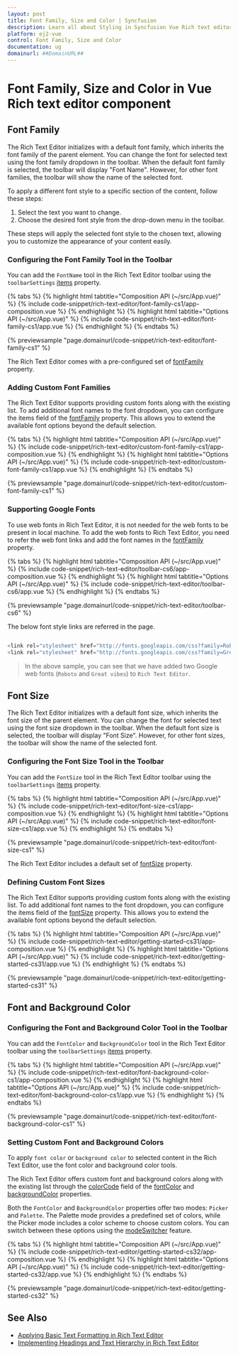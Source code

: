 ```yaml
---
layout: post
title: Font Family, Size and Color | Syncfusion
description: Learn all about Styling in Syncfusion Vue Rich text editor component of Syncfusion Essential JS 2 and more.
platform: ej2-vue
control: Font Family, Size and Color 
documentation: ug
domainurl: ##DomainURL##
---
```


# Font Family, Size and Color in Vue Rich text editor component

## Font Family
  
The Rich Text Editor initializes with a default font family, which inherits the font family of the parent element. You can change the font for selected text using the font family dropdown in the toolbar. When the default font family is selected, the toolbar will display "Font Name". However, for other font families, the toolbar will show the name of the selected font.

To apply a different font style to a specific section of the content, follow these steps:

1. Select the text you want to change.
2. Choose the desired font style from the drop-down menu in the toolbar.

These steps will apply the selected font style to the chosen text, allowing you to customize the appearance of your content easily.

### Configuring the Font Family Tool in the Toolbar

You can add the `FontName` tool in the Rich Text Editor toolbar using the `toolbarSettings` [items](https://ej2.syncfusion.com/vue/documentation/api/rich-text-editor/toolbarSettings/#items) property.

{% tabs %}
{% highlight html tabtitle="Composition API (~/src/App.vue)" %}
{% include code-snippet/rich-text-editor/font-family-cs1/app-composition.vue %}
{% endhighlight %}
{% highlight html tabtitle="Options API (~/src/App.vue)" %}
{% include code-snippet/rich-text-editor/font-family-cs1/app.vue %}
{% endhighlight %}
{% endtabs %}
        
{% previewsample "page.domainurl/code-snippet/rich-text-editor/font-family-cs1" %}

The Rich Text Editor comes with a pre-configured set of [fontFamily](https://ej2.syncfusion.com/vue/documentation/api/rich-text-editor/#fontfamily) property.

### Adding Custom Font Families

The Rich Text Editor supports providing custom fonts along with the existing list. To add additional font names to the font dropdown, you can configure the items field of the [fontFamily](https://ej2.syncfusion.com/vue/documentation/api/rich-text-editor/#fontfamily) property. This allows you to extend the available font options beyond the default selection.

{% tabs %}
{% highlight html tabtitle="Composition API (~/src/App.vue)" %}
{% include code-snippet/rich-text-editor/custom-font-family-cs1/app-composition.vue %}
{% endhighlight %}
{% highlight html tabtitle="Options API (~/src/App.vue)" %}
{% include code-snippet/rich-text-editor/custom-font-family-cs1/app.vue %}
{% endhighlight %}
{% endtabs %}
        
{% previewsample "page.domainurl/code-snippet/rich-text-editor/custom-font-family-cs1" %}

### Supporting Google Fonts

To use web fonts in Rich Text Editor, it is not needed for the web fonts to be present in local machine. To add the web fonts to Rich Text Editor, you need to refer the web font links and add the font names in the [fontFamily](https://ej2.syncfusion.com/vue/documentation/api/rich-text-editor/#fontfamily) property.

{% tabs %}
{% highlight html tabtitle="Composition API (~/src/App.vue)" %}
{% include code-snippet/rich-text-editor/toolbar-cs6/app-composition.vue %}
{% endhighlight %}
{% highlight html tabtitle="Options API (~/src/App.vue)" %}
{% include code-snippet/rich-text-editor/toolbar-cs6/app.vue %}
{% endhighlight %}
{% endtabs %}
        
{% previewsample "page.domainurl/code-snippet/rich-text-editor/toolbar-cs6" %}

The below font style links are referred in the page.

```ts

<link rel="stylesheet" href="http://fonts.googleapis.com/css?family=Roboto">
<link rel="stylesheet" href="http://fonts.googleapis.com/css?family=Great+Vibes">

```

> In the above sample, you can see that we have added two Google web fonts (`Roboto` and `Great vibes`) to `Rich Text Editor`.

## Font Size

The Rich Text Editor initializes with a default font size, which inherits the font size of the parent element. You can change the font for selected text using the font size dropdown in the toolbar. When the default font size is selected, the toolbar will display "Font Size". However, for other font sizes, the toolbar will show the name of the selected font.

### Configuring the Font Size Tool in the Toolbar

You can add the `FontSize` tool in the Rich Text Editor toolbar using the `toolbarSettings` [items](https://ej2.syncfusion.com/vue/documentation/api/rich-text-editor/toolbarSettings/#items) property.

{% tabs %}
{% highlight html tabtitle="Composition API (~/src/App.vue)" %}
{% include code-snippet/rich-text-editor/font-size-cs1/app-composition.vue %}
{% endhighlight %}
{% highlight html tabtitle="Options API (~/src/App.vue)" %}
{% include code-snippet/rich-text-editor/font-size-cs1/app.vue %}
{% endhighlight %}
{% endtabs %}
        
{% previewsample "page.domainurl/code-snippet/rich-text-editor/font-size-cs1" %}

The Rich Text Editor includes a default set of [fontSize](https://ej2.syncfusion.com/vue/documentation/api/rich-text-editor/#fontsize) property.

### Defining Custom Font Sizes

The Rich Text Editor supports providing custom fonts along with the existing list. To add additional font names to the font dropdown, you can configure the items field of the [fontSize](https://ej2.syncfusion.com/vue/documentation/api/rich-text-editor/#fontsize) property. This allows you to extend the available font options beyond the default selection.

{% tabs %}
{% highlight html tabtitle="Composition API (~/src/App.vue)" %}
{% include code-snippet/rich-text-editor/getting-started-cs31/app-composition.vue %}
{% endhighlight %}
{% highlight html tabtitle="Options API (~/src/App.vue)" %}
{% include code-snippet/rich-text-editor/getting-started-cs31/app.vue %}
{% endhighlight %}
{% endtabs %}
        
{% previewsample "page.domainurl/code-snippet/rich-text-editor/getting-started-cs31" %}

## Font and Background Color

### Configuring the Font and Background Color Tool in the Toolbar

You can add the `FontColor` and `BackgroundColor` tool in the Rich Text Editor toolbar using the `toolbarSettings` [items](https://ej2.syncfusion.com/vue/documentation/api/rich-text-editor/toolbarSettings/#items) property.

{% tabs %}
{% highlight html tabtitle="Composition API (~/src/App.vue)" %}
{% include code-snippet/rich-text-editor/font-background-color-cs1/app-composition.vue %}
{% endhighlight %}
{% highlight html tabtitle="Options API (~/src/App.vue)" %}
{% include code-snippet/rich-text-editor/font-background-color-cs1/app.vue %}
{% endhighlight %}
{% endtabs %}
        
{% previewsample "page.domainurl/code-snippet/rich-text-editor/font-background-color-cs1" %}

### Setting Custom Font and Background Colors

To apply `font color` or `background color` to selected content in the Rich Text Editor, use the font color and background color tools.

The Rich Text Editor offers custom font and background colors along with the existing list through the [colorCode](https://ej2.syncfusion.com/vue/documentation/api/rich-text-editor/backgroundColor/#colorcode) field of the [fontColor](https://ej2.syncfusion.com/vue/documentation/api/rich-text-editor/#fontcolor) and [backgroundColor](https://ej2.syncfusion.com/vue/documentation/api/rich-text-editor/#backgroundcolor) properties.

Both the `FontColor` and `BackgroundColor` properties offer two modes: `Picker` and `Palette`. The Palette mode provides a predefined set of colors, while the Picker mode includes a color scheme to choose custom colors. You can switch between these options using the [modeSwitcher](https://ej2.syncfusion.com/vue/documentation/api/rich-text-editor/fontColorModel/#modeswitcher) feature.

{% tabs %}
{% highlight html tabtitle="Composition API (~/src/App.vue)" %}
{% include code-snippet/rich-text-editor/getting-started-cs32/app-composition.vue %}
{% endhighlight %}
{% highlight html tabtitle="Options API (~/src/App.vue)" %}
{% include code-snippet/rich-text-editor/getting-started-cs32/app.vue %}
{% endhighlight %}
{% endtabs %}
        
{% previewsample "page.domainurl/code-snippet/rich-text-editor/getting-started-cs32" %}

## See Also

* [Applying Basic Text Formatting in Rich Text Editor](https://ej2.syncfusion.com/vue/documentation/rich-text-editor/basic-text-styling)
* [Implementing Headings and Text Hierarchy in Rich Text Editor](https://ej2.syncfusion.com/vue/documentation/rich-text-editor/headings)